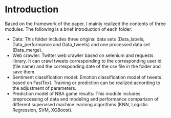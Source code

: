# Introduction
Based on the framework of the paper, I mainly realized the contents of three modules. The following is a brief introduction of each folder:
- Data: This folder includes three original data sets (Data_labels, Data_performance and Data_tweets) and one processed data set (Data_merge).
- Web crawler: Twitter web crawler based on selenium and requests library. It can crawl tweets corresponding to the corresponding user id (file name) and the corresponding date of the csv file in the folder and save them.
- Sentiment classification model: Emotion classification model of tweets based on FastText. Training or prediction can be realized according to the adjustment of parameters.
- Prediction model of NBA game results: This module includes preprocessing of data and modeling and performance comparison of different supervised machine learning algorithms (KNN, Logistic Regression, SVM, XGBoost).
